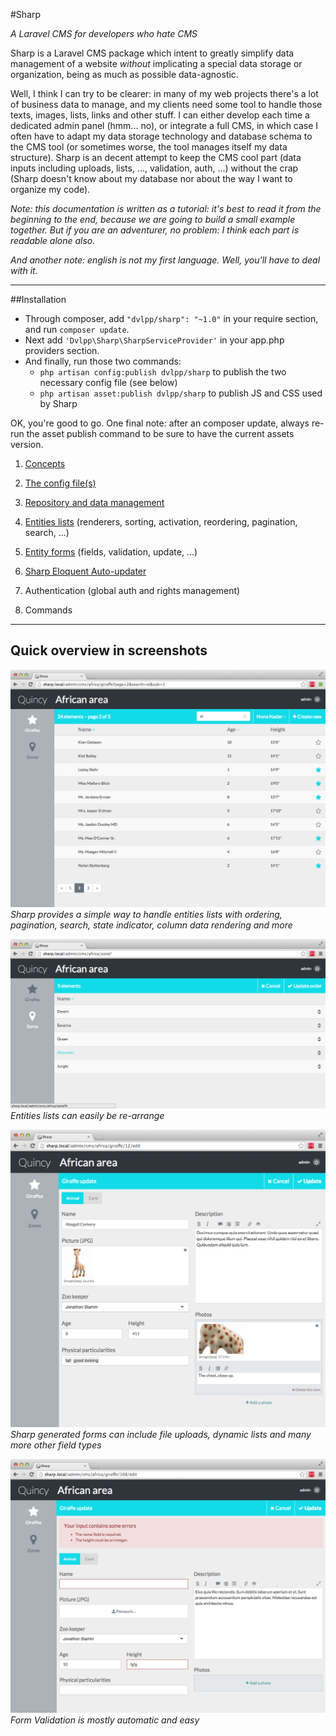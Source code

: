 #Sharp

*A Laravel CMS for developers who hate CMS*

Sharp is a Laravel CMS package which intent to greatly simplify data management of a website *without* implicating a special data storage or organization, being as much as possible data-agnostic. 

Well, I think I can try to be clearer: in many of my web projects there's a lot of business data to manage, and my clients need some tool to handle those texts, images, lists, links and other stuff. I can either develop each time a dedicated admin panel (hmm... no), or integrate a full CMS, in which case I often have to adapt my data storage technology and database schema to the CMS tool (or sometimes worse, the tool manages itself my data structure). Sharp is an decent attempt to keep the CMS cool part (data inputs including uploads, lists, ..., validation, auth, ...) without the crap (Sharp doesn't know about my database nor about the way I want to organize my code).

*Note: this documentation is written as a tutorial: it's best to read it from the beginning to the end, because we are going to build a small example together. But if you are an adventurer, no problem: I think each part is readable alone also.*

*And another note: english is not my first language. Well, you'll have to deal with it.*

---


##Installation

- Through composer, add `"dvlpp/sharp": "~1.0"` in your require section, and run `composer update`.
- Next add `'Dvlpp\Sharp\SharpServiceProvider'` in your app.php providers section.
- And finally, run those two commands:
	- `php artisan config:publish dvlpp/sharp` to publish the two necessary config file (see below)
	- `php artisan asset:publish dvlpp/sharp` to publish JS and CSS used by Sharp

OK, you're good to go. One final note: after an composer update, always re-run the asset publish command to be sure to have the current assets version.

1. [Concepts](docs/concepts.md)

2. [The config file(s)](docs/config.md)

1. [Repository and data management](docs/repository.md)

3. [Entities lists](docs/entities_list.md) (renderers, sorting, activation, reordering, pagination, search, ...)

4. [Entity forms](docs/entity_form.md) (fields, validation, update, ...)

5. [Sharp Eloquent Auto-updater](docs/auto-updater.md)

6. Authentication (global auth and rights management)

7. Commands

---

## Quick overview in screenshots

![](docs/img/listview-giraffe-search-pagination-sublist.png)
*Sharp provides a simple way to handle entities lists with ordering, pagination, search, state indicator, column data rendering and more*

![](docs/img/listview-zones-reorder.png)
*Entities lists can easily be re-arrange*

![](docs/img/formview-giraffe.png)
*Sharp generated forms can include file uploads, dynamic lists and many more other field types*

![](docs/img/formview-validation.png)
*Form Validation is mostly automatic and easy*
